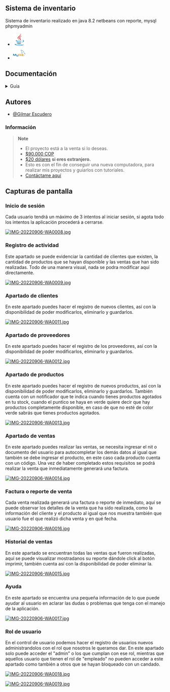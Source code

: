 ## Sistema de inventario 
Sistema de inventario realizado en java 8.2 netbeans con reporte, mysql phpmyadmin
- <a href="https://www.java.com" target="_blank" rel="noreferrer"><img src="https://raw.githubusercontent.com/devicons/devicon/master/icons/java/java-original.svg" alt="java" width="40" height="40"/></a>
- <a href="https://www.mysql.com/" target="_blank" rel="noreferrer"><img src="https://raw.githubusercontent.com/devicons/devicon/master/icons/mysql/mysql-original-wordmark.svg" alt="mysql" width="40" height="40"/></a>

## Documentación
<details>
<summary>Guía</summary>
- [Inicio de sesión](https://github.com/XGilmar/Sistema-de-inventario-java#inicio-de-sesi%C3%B3n)
- [Registro de actividad](https://github.com/XGilmar/Sistema-de-inventario-java#registro-de-actividad )
- [Apartado de clientes](https://github.com/XGilmar/Sistema-de-inventario-java#apartado-de-clientes )
- [Apartado de proveedor](https://github.com/XGilmar/Sistema-de-inventario-java#apartado-de-proveedores )
- [Apartado de productos](https://github.com/XGilmar/Sistema-de-inventario-java#apartado-de-productos )
- [Apartado de ventas](https://github.com/XGilmar/Sistema-de-inventario-java#apartado-de-ventas )
- [Factura](https://github.com/XGilmar/Sistema-de-inventario-java#factura-o-reporte-de-venta )
- [Historial de ventas](https://github.com/XGilmar/Sistema-de-inventario-java#historial-de-ventas )
- [Ayuda](https://github.com/XGilmar/Sistema-de-inventario-java#ayuda)
- [Rol de usuario](https://github.com/XGilmar/Sistema-de-inventario-java#rol-de-usuario)
</details>

## Autores

- [@Gilmar Escudero](https://www.github.com/XGilmar)
### Información
> __Note__
> - El proyecto está a la venta si lo deseas. 
> - [$90.000 COP]()
> - [$20 dólares]() **si eres extranjero.**
> - Esto es con el fin de conseguir una nueva computadora, para realizar mis proyectos y guiarlos con tutoriales.
> - [Contáctame aquí](https://wa.me/573106236081)
## Capturas de pantalla

### Inicio de sesión
Cada usuario tendrá un máximo de 3 intentos al iniciar sesión, si agota todo los intentos la aplicación procederá a cerrarse.

[![IMG-20220906-WA0008.jpg](https://i.postimg.cc/pLtXt93P/IMG-20220906-WA0008.jpg)](https://postimg.cc/dL4K20qf)

### Registro de actividad
Este apartado se puede evidenciar la cantidad de clientes que existen, la cantidad de productos que se hayan disponible y las ventas que han sido realizadas. Todo de una manera visual, nada se podra modificar aquí directamente.

[![IMG-20220906-WA0009.jpg](https://i.postimg.cc/D0fFzD16/IMG-20220906-WA0009.jpg)](https://postimg.cc/sQLb6T6G)

### Apartado de clientes
En este apartado puedes hacer el registro de nuevos clientes, así con la disponibilidad de poder modificarlos, eliminarlo y guardarlos.

[![IMG-20220906-WA0011.jpg](https://i.postimg.cc/4x6883DK/IMG-20220906-WA0011.jpg)](https://postimg.cc/qN7XqpM0)

### Apartado de proveedores
En este apartado puedes hacer el registro de los proveedores, así con la disponibilidad de poder modificarlos, eliminarlo y guardarlos.

[![IMG-20220906-WA0012.jpg](https://i.postimg.cc/TYq701MK/IMG-20220906-WA0012.jpg)](https://postimg.cc/Cz5sLFK0)

### Apartado de productos
En este apartado puedes hacer el registro de nuevos productos, así con la disponibilidad de poder modificarlos, eliminarlo y guardarlos.
También cuenta con un notificador que te indica cuando tienes productos agotados en tu stock, cuando el puntico se haya en verde quiere decir que hay productos completamente disponible, en caso de que no esté de color verde sabrás que tienes productos agotados.


[![IMG-20220906-WA0013.jpg](https://i.postimg.cc/mZ62DL6F/IMG-20220906-WA0013.jpg)](https://postimg.cc/s17RHrzV)

### Apartado de ventas
En este apartado puedes realizar las ventas, se necesita ingresar el nit o documento del usuario para autocompletar los demás datos al igual que también se debe ingresar el producto, en este caso cada producto cuenta con un código. Una vez de haber completado estos requisitos se podrá realizar la venta que inmediatamente generará una factura.

[![IMG-20220906-WA0014.jpg](https://i.postimg.cc/nhS6KrBv/IMG-20220906-WA0014.jpg)](https://postimg.cc/G4Y7dcM2)

### Factura o reporte de venta
Cada venta realizada generará una factura o reporte de inmediato, aquí se puede observar los detalles de la venta que ha sido realizada, como la información del cliente y el producto al igual que nos muestra también que usuario fue el que realizó dicha venta y en qué fecha.

[![IMG-20220906-WA0016.jpg](https://i.postimg.cc/x8FKxwRF/IMG-20220906-WA0016.jpg)](https://postimg.cc/WqgFtfxM)

### Historial de ventas
En este apartado se encuentran todas las ventas que fueron realizadas, aquí se puede visualizar mostradanos su reporte dándole click al botón imprimir, también cuenta así con la disponibilidad de poder eliminar la.

[![IMG-20220906-WA0015.jpg](https://i.postimg.cc/8kWN1RWx/IMG-20220906-WA0015.jpg)](https://postimg.cc/5jxZgFsm)

### Ayuda
En este apartado se encuentra una pequeña información de lo que puede ayudar al usuario en aclarar las dudas o problemas que tenga con el manejo de la aplicación.

[![IMG-20220906-WA0017.jpg](https://i.postimg.cc/Cx0jvsH0/IMG-20220906-WA0017.jpg)](https://postimg.cc/dLWk3dxN)

### Rol de usuario
En el control de usuario podemos hacer el registro de usuarios nuevos administrandolos con el rol que nosotros le queramos dar. En este apartado solo puede acceder el "admin" o los que cumplan con ese rol, mientras que aquellos usuario que tienen el rol de "empleado" no pueden acceder a este apartado como también a otros que se hayan bloqueado con un candado.

[![IMG-20220906-WA0018.jpg](https://i.postimg.cc/htCf9L2p/IMG-20220906-WA0018.jpg)](https://postimg.cc/cvnxWnyn)

[![IMG-20220906-WA0019.jpg](https://i.postimg.cc/8C8xX3X5/IMG-20220906-WA0019.jpg)](https://postimg.cc/Yv3XhXHK)
